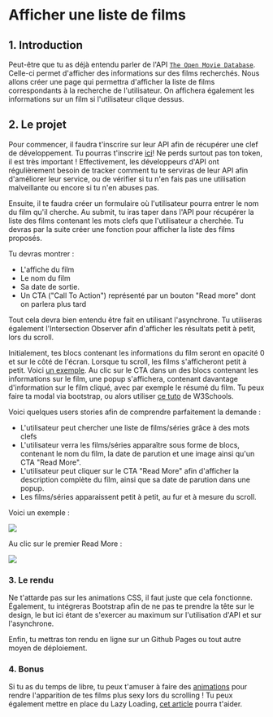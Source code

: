 # Afficher une liste de films

## 1. Introduction

Peut-être que tu as déjà entendu parler de l'API [`The Open Movie Database`](http://www.omdbapi.com/). Celle-ci permet d'afficher des informations sur des films recherchés. Nous allons créer une page qui permettra d'afficher la liste de films correspondants à la recherche de l'utilisateur. On affichera également les informations sur un film si l'utilisateur clique dessus.

## 2. Le projet

Pour commencer, il faudra t'inscrire sur leur API afin de récupérer une clef de développement. Tu pourras t'inscrire [ici](http://www.omdbapi.com/apikey.aspx)! Ne perds surtout pas ton token, il est très important ! Effectivement, les développeurs d'API ont régulièrement besoin de tracker comment tu te serviras de leur API afin d'améliorer leur service, ou de vérifier si tu n'en fais pas une utilisation malveillante ou encore si tu n'en abuses pas.

Ensuite, il te faudra créer un formulaire où l'utilisateur pourra entrer le nom du film qu'il cherche. Au submit, tu iras taper dans l'API pour récupérer la liste des films contenant les mots clefs que l'utilisateur a cherchée. Tu devras par la suite créer une fonction pour afficher la liste des films proposés.

Tu devras montrer :

- L'affiche du film
- Le nom du film
- Sa date de sortie.
- Un CTA ("Call To Action") représenté par un bouton "Read more" dont on parlera plus tard

Tout cela devra bien entendu être fait en utilisant l'asynchrone. Tu utiliseras également l'Intersection Observer afin d'afficher les résultats petit à petit, lors du scroll.

Initialement, tes blocs contenant les informations du film seront en opacité 0 et sur le côté de l'écran. Lorsque tu scroll, les films s'afficheront petit à petit. Voici [un exemple](https://michalsnik.github.io/aos/). Au clic sur le CTA dans un des blocs contenant les informations sur le film, une popup s'affichera, contenant davantage d'information sur le film cliqué, avec par exemple le résumé du film. Tu peux faire ta modal via bootstrap, ou alors utiliser [ce tuto](https://www.w3schools.com/howto/howto_css_modals.asp) de W3Schools.

Voici quelques users stories afin de comprendre parfaitement la demande :

- L'utilisateur peut chercher une liste de films/séries grâce à des mots clefs
- L'utilisateur verra les films/séries apparaître sous forme de blocs, contenant le nom du film, la date de parution et une image ainsi qu'un CTA "Read More".
- L'utilisateur peut cliquer sur le CTA "Read More" afin d'afficher la description complète du film, ainsi que sa date de parution dans une popup.
- Les films/séries apparaissent petit à petit, au fur et à mesure du scroll.

Voici un exemple :

![](https://i.imgur.com/0uiPpdp.png)

Au clic sur le premier Read More :

![](https://i.imgur.com/QRUSmba.png)

### 3. Le rendu

Ne t'attarde pas sur les animations CSS, il faut juste que cela fonctionne. Également, tu intégreras Bootstrap afin de ne pas te prendre la tête sur le design, le but ici étant de s'exercer au maximum sur l'utilisation d'API et sur l'asynchrone.

Enfin, tu mettras ton rendu en ligne sur un Github Pages ou tout autre moyen de déploiement.

### 4. Bonus

Si tu as du temps de libre, tu peux t'amuser à faire des [animations](https://www.w3schools.com/css/css3_animations.asp) pour rendre l'apparition de tes films plus sexy lors du scrolling ! Tu peux également mettre en place du Lazy Loading, [cet article](https://blog.bitsrc.io/lazy-loading-images-using-the-intersection-observer-api-5a913ee226d) pourra t'aider.